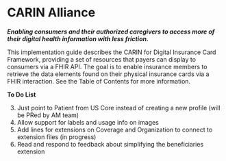 # CARIN Alliance
**_Enabling consumers and their authorized caregivers to access more of their digital health information with less friction._**

This implementation guide describes the CARIN for Digital Insurance Card Framework, providing a set of resources that payers can display to consumers via a FHIR API. The goal is to enable insurance members to retrieve the data elements found on their physical insurance cards via a FHIR interaction. See the Table of Contents for more information.

**To Do List**

3. Just point to Patient from US Core instead of creating a new profile (will be PRed by AM team)
4. Allow support for labels and usage info on images
6. Add lines for extensions on Coverage and Organization to connect to extension files (in progress)
8. Read and respond to feedback about simplifying the beneficiaries extension
